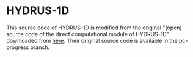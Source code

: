 # HYDRUS-1D

This source code of HYDRUS-1D is modified from the original "(open) source code of the direct computational module of HYDRUS-1D" downloaded from [here](https://www.pc-progress.com/en/Default.aspx?H1D-description#k8). Their original source code is available in the pc-progress branch.
